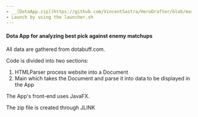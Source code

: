 ```yaml
---
- __[DotaApp.zip](https://github.com/VincentSastra/HeroDrafter/blob/master/target/DotaApp.zip)__ - Download zip file here
- Launch by using the launcher.sh
---
```


#### Dota App for analyzing best pick against enemy matchups

All data are gathered from dotabuff.com. 

Code is divided into two sections:

1. HTMLParser process website into a Document
2. Main which takes the Document and parse it into data to be displayed in the App

The App's front-end uses JavaFX.

The zip file is created through JLINK
